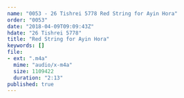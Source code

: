 ```yaml
---
name: "0053 - 26 Tishrei 5778 Red String for Ayin Hora"
order: "0053"
date: "2018-04-09T09:09:43Z"
hdate: "26 Tishrei 5778"
title: "Red String for Ayin Hora"
keywords: []
file:
- ext: ".m4a"
  mime: "audio/x-m4a"
  size: 1109422
  duration: "2:13"
published: true
---
```


